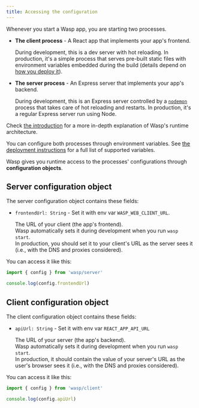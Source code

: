 ```yaml
---
title: Accessing the configuration 
---
```


Whenever you start a Wasp app, you are starting two processes.

- **The client process** - A React app that implements your app's frontend.

  During development, this is a dev server with hot reloading. In production,
  it's a simple process that serves pre-built static files with environment variables
  embedded during the build (details depend on [how you deploy it](/advanced/deployment/overview.md)).

- **The server process** - An Express server that implements your app's backend.

  During development, this is an Express server controlled by a
  [`nodemon`](https://www.npmjs.com/package/nodemon) process that takes care of
  hot reloading and restarts. In production, it's a regular Express server run
  using Node.

Check [the introduction](/introduction/introduction.md) for a more in-depth explanation of Wasp's runtime architecture.

You can configure both processes through environment variables. See [the deployment instructions](/advanced/deployment/manually.md#environment-variables) for a full list of supported variables.

Wasp gives you runtime access to the processes' configurations through **configuration objects**.

## Server configuration object

The server configuration object contains these fields:

- `frontendUrl: String` - Set it with env var `WASP_WEB_CLIENT_URL`.

  The URL of your client (the app's frontend).<br />
  Wasp automatically sets it during development when you run `wasp start`.<br />
  In production, you should set it to your client's URL as the server sees it
  (i.e., with the DNS and proxies considered).

You can access it like this:

```js
import { config } from 'wasp/server'

console.log(config.frontendUrl)
```

## Client configuration object

The client configuration object contains these fields:

- `apiUrl: String` - Set it with env var `REACT_APP_API_URL`

  The URL of your server (the app's backend).<br />
  Wasp automatically sets it during development when you run `wasp start`.<br />
  In production, it should contain the value of your server's URL as the user's browser
  sees it (i.e., with the DNS and proxies considered).

You can access it like this:

```js
import { config } from 'wasp/client'

console.log(config.apiUrl)
```
